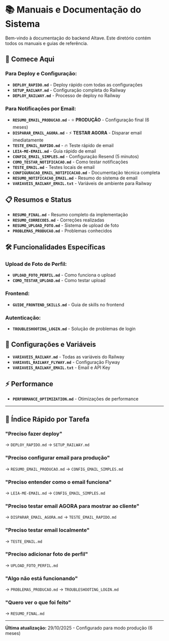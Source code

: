 # 📚 Manuais e Documentação do Sistema

Bem-vindo à documentação do backend Altave. Este diretório contém todos os manuais e guias de referência.

## 🚀 Comece Aqui

### Para Deploy e Configuração:
- **`DEPLOY_RAPIDO.md`** - Deploy rápido com todas as configurações
- **`SETUP_RAILWAY.md`** - Configuração completa do Railway
- **`DEPLOY_RAILWAY.md`** - Processo de deploy no Railway

### Para Notificações por Email:
- **`RESUMO_EMAIL_PRODUCAO.md`** - ⭐ **PRODUÇÃO** - Configuração final (6 meses)
- **`DISPARAR_EMAIL_AGORA.md`** - ⚡ **TESTAR AGORA** - Disparar email imediatamente
- **`TESTE_EMAIL_RAPIDO.md`** - 🔥 Teste rápido de email
- **`LEIA-ME-EMAIL.md`** - Guia rápido de email
- **`CONFIG_EMAIL_SIMPLES.md`** - Configuração Resend (5 minutos)
- **`COMO_TESTAR_NOTIFICACAO.md`** - Como testar notificações
- **`TESTE_EMAIL.md`** - Testes locais de email
- **`CONFIGURACAO_EMAIL_NOTIFICACAO.md`** - Documentação técnica completa
- **`RESUMO_NOTIFICACAO_EMAIL.md`** - Resumo do sistema de email
- **`VARIAVEIS_RAILWAY_EMAIL.txt`** - Variáveis de ambiente para Railway

## 📋 Resumos e Status

- **`RESUMO_FINAL.md`** - Resumo completo da implementação
- **`RESUMO_CORRECOES.md`** - Correções realizadas
- **`RESUMO_UPLOAD_FOTO.md`** - Sistema de upload de foto
- **`PROBLEMAS_PRODUCAO.md`** - Problemas conhecidos

## 🛠️ Funcionalidades Específicas

### Upload de Foto de Perfil:
- **`UPLOAD_FOTO_PERFIL.md`** - Como funciona o upload
- **`COMO_TESTAR_UPLOAD.md`** - Como testar upload

### Frontend:
- **`GUIDE_FRONTEND_SKILLS.md`** - Guia de skills no frontend

### Autenticação:
- **`TROUBLESHOOTING_LOGIN.md`** - Solução de problemas de login

## 🎯 Configurações e Variáveis

- **`VARIAVEIS_RAILWAY.md`** - Todas as variáveis do Railway
- **`VARIAVEL_RAILWAY_FLYWAY.md`** - Configuração Flyway
- **`VARIAVEIS_RAILWAY_EMAIL.txt`** - Email e API Key

## ⚡ Performance

- **`PERFORMANCE_OPTIMIZATION.md`** - Otimizações de performance

---

## 📝 Índice Rápido por Tarefa

### "Preciso fazer deploy"
→ `DEPLOY_RAPIDO.md` → `SETUP_RAILWAY.md`

### "Preciso configurar email para produção"
→ `RESUMO_EMAIL_PRODUCAO.md` → `CONFIG_EMAIL_SIMPLES.md`

### "Preciso entender como o email funciona"
→ `LEIA-ME-EMAIL.md` → `CONFIG_EMAIL_SIMPLES.md`

### "Preciso testar email AGORA para mostrar ao cliente"
→ `DISPARAR_EMAIL_AGORA.md` → `TESTE_EMAIL_RAPIDO.md`

### "Preciso testar email localmente"
→ `TESTE_EMAIL.md`

### "Preciso adicionar foto de perfil"
→ `UPLOAD_FOTO_PERFIL.md`

### "Algo não está funcionando"
→ `PROBLEMAS_PRODUCAO.md` → `TROUBLESHOOTING_LOGIN.md`

### "Quero ver o que foi feito"
→ `RESUMO_FINAL.md`

---

**Última atualização:** 29/10/2025 - Configurado para modo produção (6 meses)

